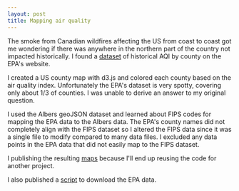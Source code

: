 ```yaml
---
layout: post
title: Mapping air quality
---
```


The smoke from Canadian wildfires affecting the US from coast to coast got me wondering if there was anywhere in the northern part of the country not impacted historically. I found a [dataset](https://aqs.epa.gov/aqsweb/airdata/download_files.html) of historical AQI by county on the EPA's website.

I created a US county map with d3.js and colored each county based on the air quality index. Unfortunately the EPA's dataset is very spotty, covering only about 1/3 of counties. I was unable to derive an answer to my original question.

I used the Albers geoJSON dataset and learned about FIPS codes for mapping the EPA data to the Albers data. The EPA's county names did not completely align with the FIPS dataset so I altered the FIPS data since it was a single file to modify compared to many data files. I excluded any data points in the EPA data that did not easily map to the FIPS dataset.

I publishing the resulting [maps](/demos/aqi/map.html) because I'll end up reusing the code for another project.

I also published a [script](https://gist.github.com/ryanohs/b59b639c38a3158f158c9ed1e31f787b) to download the EPA data.